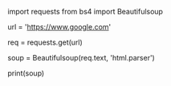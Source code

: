 import requests
from bs4 import Beautifulsoup

url = 'https://www.google.com'

req = requests.get(url)

soup = Beautifulsoup(req.text, 'html.parser')

print(soup)
